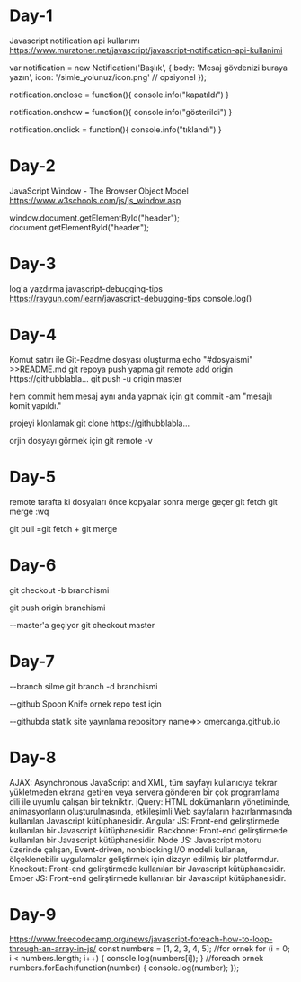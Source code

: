 # Day-1
Javascript notification api kullanımı
https://www.muratoner.net/javascript/javascript-notification-api-kullanimi

var notification = new Notification('Başlık', { 
    body: 'Mesaj gövdenizi buraya yazın',
    icon: '/simle_yolunuz/icon.png' // opsiyonel
});
 
notification.onclose = function(){
    console.info("kapatıldı")
}
 
notification.onshow = function(){
    console.info("gösterildi")
}
 
notification.onclick = function(){
    console.info("tıklandı")
}

# Day-2
JavaScript Window - The Browser Object Model
https://www.w3schools.com/js/js_window.asp

window.document.getElementById("header");
document.getElementById("header");


# Day-3
log'a yazdırma
javascript-debugging-tips
https://raygun.com/learn/javascript-debugging-tips
console.log()

# Day-4
Komut satırı ile Git-Readme dosyası oluşturma
echo "#dosyaismi" >>README.md
git repoya push yapma
git remote add origin https://githubblabla...
git push -u origin master

hem commit hem mesaj aynı anda yapmak için
git commit -am "mesajlı komit yapıldı."

projeyi klonlamak
git clone https://githubblabla...

orjin dosyayı görmek için
git remote -v

# Day-5
remote tarafta ki dosyaları önce kopyalar sonra merge geçer
git fetch 
git merge :wq

git pull =git fetch + git merge
 
# Day-6 
git checkout -b branchismi

git push origin branchismi

--master'a geçiyor
git checkout master 

# Day-7
--branch silme
git branch -d branchismi

--github 
Spoon Knife ornek repo test için

--githubda statik site yayınlama
repository name=>> omercanga.github.io


# Day-8
AJAX: Asynchronous JavaScript and XML, tüm sayfayı kullanıcıya tekrar yükletmeden ekrana getiren veya servera gönderen bir çok programlama dili ile uyumlu çalışan bir tekniktir.
jQuery: HTML dokümanların yönetiminde, animasyonların oluşturulmasında, etkileşimli Web sayfaların hazırlanmasında kullanılan Javascript kütüphanesidir.
Angular JS: Front-end gelirştirmede kullanılan bir Javascript kütüphanesidir.
Backbone: Front-end gelirştirmede kullanılan bir Javascript kütüphanesidir.
Node JS:  Javascript motoru üzerinde çalışan, Event-driven, nonblocking I/O modeli kullanan, ölçeklenebilir uygulamalar geliştirmek için dizayn edilmiş bir platformdur.
Knockout: Front-end gelirştirmede kullanılan bir Javascript kütüphanesidir.
Ember JS: Front-end gelirştirmede kullanılan bir Javascript kütüphanesidir.

# Day-9
https://www.freecodecamp.org/news/javascript-foreach-how-to-loop-through-an-array-in-js/
const numbers = [1, 2, 3, 4, 5];
//for ornek
for (i = 0; i < numbers.length; i++) {
  console.log(numbers[i]);
} 
//foreach ornek
numbers.forEach(function(number) {
    console.log(number);
});

